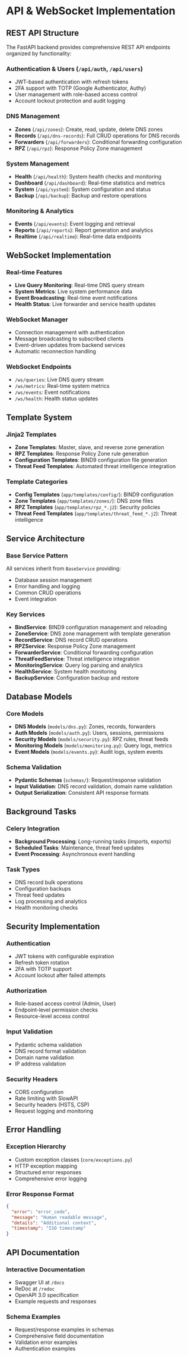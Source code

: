 # API & WebSocket Implementation

## REST API Structure

The FastAPI backend provides comprehensive REST API endpoints organized by functionality:

### Authentication & Users (`/api/auth`, `/api/users`)
- JWT-based authentication with refresh tokens
- 2FA support with TOTP (Google Authenticator, Authy)
- User management with role-based access control
- Account lockout protection and audit logging

### DNS Management
- **Zones** (`/api/zones`): Create, read, update, delete DNS zones
- **Records** (`/api/dns-records`): Full CRUD operations for DNS records
- **Forwarders** (`/api/forwarders`): Conditional forwarding configuration
- **RPZ** (`/api/rpz`): Response Policy Zone management

### System Management
- **Health** (`/api/health`): System health checks and monitoring
- **Dashboard** (`/api/dashboard`): Real-time statistics and metrics
- **System** (`/api/system`): System configuration and status
- **Backup** (`/api/backup`): Backup and restore operations

### Monitoring & Analytics
- **Events** (`/api/events`): Event logging and retrieval
- **Reports** (`/api/reports`): Report generation and analytics
- **Realtime** (`/api/realtime`): Real-time data endpoints

## WebSocket Implementation

### Real-time Features
- **Live Query Monitoring**: Real-time DNS query stream
- **System Metrics**: Live system performance data
- **Event Broadcasting**: Real-time event notifications
- **Health Status**: Live forwarder and service health updates

### WebSocket Manager
- Connection management with authentication
- Message broadcasting to subscribed clients
- Event-driven updates from backend services
- Automatic reconnection handling

### WebSocket Endpoints
- `/ws/queries`: Live DNS query stream
- `/ws/metrics`: Real-time system metrics
- `/ws/events`: Event notifications
- `/ws/health`: Health status updates

## Template System

### Jinja2 Templates
- **Zone Templates**: Master, slave, and reverse zone generation
- **RPZ Templates**: Response Policy Zone rule generation
- **Configuration Templates**: BIND9 configuration file generation
- **Threat Feed Templates**: Automated threat intelligence integration

### Template Categories
- **Config Templates** (`app/templates/config/`): BIND9 configuration
- **Zone Templates** (`app/templates/zones/`): DNS zone files
- **RPZ Templates** (`app/templates/rpz_*.j2`): Security policies
- **Threat Feed Templates** (`app/templates/threat_feed_*.j2`): Threat intelligence

## Service Architecture

### Base Service Pattern
All services inherit from `BaseService` providing:
- Database session management
- Error handling and logging
- Common CRUD operations
- Event integration

### Key Services
- **BindService**: BIND9 configuration management and reloading
- **ZoneService**: DNS zone management with template generation
- **RecordService**: DNS record CRUD operations
- **RPZService**: Response Policy Zone management
- **ForwarderService**: Conditional forwarding configuration
- **ThreatFeedService**: Threat intelligence integration
- **MonitoringService**: Query log parsing and analytics
- **HealthService**: System health monitoring
- **BackupService**: Configuration backup and restore

## Database Models

### Core Models
- **DNS Models** (`models/dns.py`): Zones, records, forwarders
- **Auth Models** (`models/auth.py`): Users, sessions, permissions
- **Security Models** (`models/security.py`): RPZ rules, threat feeds
- **Monitoring Models** (`models/monitoring.py`): Query logs, metrics
- **Event Models** (`models/events.py`): Audit logs, system events

### Schema Validation
- **Pydantic Schemas** (`schemas/`): Request/response validation
- **Input Validation**: DNS record validation, domain name validation
- **Output Serialization**: Consistent API response formats

## Background Tasks

### Celery Integration
- **Background Processing**: Long-running tasks (imports, exports)
- **Scheduled Tasks**: Maintenance, threat feed updates
- **Event Processing**: Asynchronous event handling

### Task Types
- DNS record bulk operations
- Configuration backups
- Threat feed updates
- Log processing and analytics
- Health monitoring checks

## Security Implementation

### Authentication
- JWT tokens with configurable expiration
- Refresh token rotation
- 2FA with TOTP support
- Account lockout after failed attempts

### Authorization
- Role-based access control (Admin, User)
- Endpoint-level permission checks
- Resource-level access control

### Input Validation
- Pydantic schema validation
- DNS record format validation
- Domain name validation
- IP address validation

### Security Headers
- CORS configuration
- Rate limiting with SlowAPI
- Security headers (HSTS, CSP)
- Request logging and monitoring

## Error Handling

### Exception Hierarchy
- Custom exception classes (`core/exceptions.py`)
- HTTP exception mapping
- Structured error responses
- Comprehensive error logging

### Error Response Format
```json
{
  "error": "error_code",
  "message": "Human readable message",
  "details": "Additional context",
  "timestamp": "ISO timestamp"
}
```

## API Documentation

### Interactive Documentation
- Swagger UI at `/docs`
- ReDoc at `/redoc`
- OpenAPI 3.0 specification
- Example requests and responses

### Schema Examples
- Request/response examples in schemas
- Comprehensive field documentation
- Validation error examples
- Authentication examples